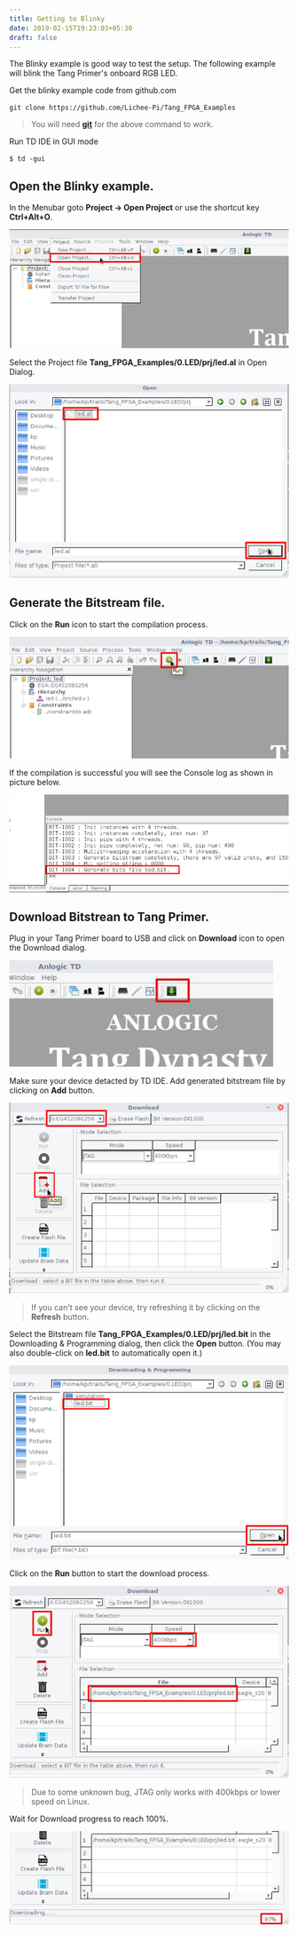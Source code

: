 ```yaml
---
title: Getting to Blinky
date: 2019-02-15T19:23:03+05:30
draft: false
---
```


The Blinky example is good way to test the setup. The following example will blink the Tang Primer's onboard RGB LED.

Get the blinky example code from github.com 

```
git clone https://github.com/Lichee-Pi/Tang_FPGA_Examples

```

> You will need [**git**](https://git-scm.com/) for the above command to work.


Run TD IDE in GUI mode

```
$ td -gui
```

## Open the Blinky example.

In the Menubar goto **Project -> Open Project** or use the shortcut key **Ctrl+Alt+O**.

![Open project](./images/a.png "Open project")

Select the Project file **Tang_FPGA_Examples/0.LED/prj/led.al** in Open Dialog.

![Open project dialog](./images/b.png "Open project dialog")

## Generate the Bitstream file.

Click on the **Run** icon to start the compilation process.

![Start Compilation](./images/c.png "Start Compilation")

If the compilation is successful you will see the Console log as shown in picture below.

![Console log](./images/d.png "Console log")

## Download Bitstrean to Tang Primer.

Plug in your Tang Primer board to USB and click on **Download** icon to open the Download dialog. 

![Open Download box](./images/d1.jpg "Open Download box")

Make sure your device detacted by TD IDE. Add generated bitstream file by clicking on **Add** button.

![Open Bitstream](./images/e.png "Open Bitstream")


> If you can't see your device, try refreshing it by clicking on the **Refresh** button.


Select the Bitstream file **Tang_FPGA_Examples/0.LED/prj/led.bit** in the Downloading & Programming dialog, then click the **Open** button. (You may also double-click on **led.bit** to automatically open it.)

![Open Bitstream dialog](./images/f.png "Open Bitstream dialog")

Click on the **Run** button to start the download process.

![Start download](./images/g.png "Start download")


> Due to some unknown bug, JTAG only works with 400kbps or lower speed on Linux.


Wait for Download progress to reach 100%.

![Download progress](./images/h.png "Download progress")
